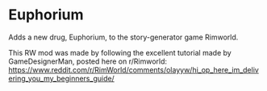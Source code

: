 # Euphorium
Adds a new drug, Euphorium, to the story-generator game Rimworld. 

This RW mod was made by following the excellent tutorial made by GameDesignerMan, posted here on r/Rimworld:
https://www.reddit.com/r/RimWorld/comments/olayyw/hi_op_here_im_delivering_you_my_beginners_guide/
